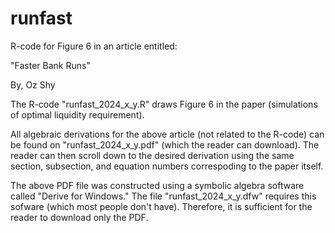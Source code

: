 # runfast

R-code for Figure 6 in an article entitled:

"Faster Bank Runs"

By, Oz Shy

The R-code "runfast_2024_x_y.R" draws Figure 6 in the paper (simulations of optimal liquidity requirement). 

All algebraic derivations for the above article (not related to the R-code) can be found on "runfast_2024_x_y.pdf" (which the reader can download). The reader can then scroll down to the desired derivation using the same section, subsection, and equation numbers correspoding to the paper itself.

The above PDF file was constructed using a symbolic algebra software called "Derive for Windows." The file "runfast_2024_x_y.dfw" requires this sofware (which most people don't have). Therefore, it is sufficient for the reader to download only the PDF.
